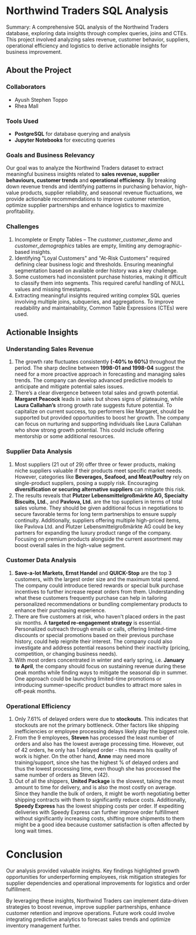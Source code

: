 # Northwind Traders SQL Analysis

Summary: A comprehensive SQL analysis of the Northwind Traders database, exploring data insights through complex queries, joins and CTEs. This project involved analyzing sales revenue, customer behavior, suppliers, operational efficiency and logistics to derive actionable insights for business improvement.

## About the Project

### Collaborators
- Ayush Stephen Toppo
- Rhea Mall

### Tools Used
- **PostgreSQL** for database querying and analysis  
- **Jupyter Notebooks** for executing queries  

### Goals and Business Relevancy
Our goal was to analyze the Northwind Traders dataset to extract meaningful business insights related to **sales revenue, supplier behaviours, customer trends** and **operational efficiency**. By breaking down revenue trends and identifying patterns in purchasing behavior, high-value products, supplier reliability, and seasonal revenue fluctuations, we provide actionable recommendations to improve customer retention, optimize supplier partnerships and enhance logistics to maximize profitability.  

### Challenges
1. Incomplete or Empty Tables – The *customer_customer_demo* and *customer_demographics* tables are empty, limiting any demographic-based insights.
2. Identifying "Loyal Customers" and "At-Risk Customers" required defining clear business logic and thresholds. Ensuring meaningful segmentation based on available order history was a key challenge.
3. Some customers had inconsistent purchase histories, making it difficult to classify them into segments. This required careful handling of NULL values and missing timestamps.
4. Extracting meaningful insights required writing complex SQL queries involving multiple joins, subqueries, and aggregations. To improve readability and maintainability, Common Table Expressions (CTEs) were used.

## Actionable Insights

### Understanding Sales Revenue
1. The growth rate fluctuates consistently **(-40% to 60%)** throughout the period. The sharp decline between **1998-01 and 1998-04** suggest the need for a more proactive approach in forecasting and managing sales trends. The company can develop advanced predictive models to anticipate and mitigate potential sales issues.  
2. There’s a clear divergence between total sales and growth potential. **Margaret Peacock** leads in sales but shows signs of plateauing, while **Laura Callahan’s** strong growth rate suggests future potential.  To capitalize on current success, top performers like Margaret, should be supported but provided opportunities to boost her growth. The company can focus on nurturing and supporting individuals like Laura Callahan who show strong growth potential. This could include offering mentorship or some additional resources.

### Supplier Data Analysis 
1. Most suppliers (21 out of 29) offer three or fewer products, making niche suppliers valuable if their products meet specific market needs. However, categories like **Beverages, Seafood, and Meat/Poultry** rely on single-product suppliers, posing a supply risk. Encouraging **diversification or securing alternative suppliers** can mitigate this risk.  
2.  The results reveals that **Plutzer Lebensmittelgroßmärkte AG, Specialty Biscuits, Ltd.**, and **Pavlova, Ltd.** are the top suppliers in terms of total sales volume. They should be given additional focus in negotiations to secure favorable terms for long term partnerships to ensure supply continuity. Additionally, suppliers offering multiple high-priced items, like Pavlova Ltd. and Plutzer Lebensmittelgroßmärkte AG could be key partners for expanding the luxury product range of the company. Focusing on premium products alongside the current assortment may boost overall sales in the high-value segment.

### Customer Data Analysis
1. **Save-a-lot Markets, Ernst Handel** and **QUICK-Stop** are the top 3 customers, with the largest order size and the maximum total spend. The company could introduce tiered rewards or special bulk purchase incentives to further increase repeat orders from them. Understanding what these customers frequently purchase can help in tailoring personalized recommendations or bundling complementary products to enhance their purchasing experience.
2. There are five customers at risk, who haven't placed orders in the past six months. A **targeted re-engagement strategy** is essential. Personalized outreach through emails or calls, offering limited-time discounts or special promotions based on their previous purchase history, could help reignite their interest. The company could also investigate and address potential reasons behind their inactivity (pricing, competition, or changing business needs).
3. With most orders concentrated in winter and early spring, i.e. **January to April**, the company should focus on sustaining revenue during these peak months while finding ways to mitigate the seasonal dip in summer. One approach could be launching limited-time promotions or introducing summer-specific product bundles to attract more sales in off-peak months.

### Operational Efficiency
1. Only 7.61% of delayed orders were due to **stockouts**. This indicates that stockouts are not the primary bottleneck. Other factors like shipping inefficiencies or employee processing delays likely play the biggest role.
2. From the 9 employees, **Steven** has processed the least number of orders and also has the lowest average processing time. However, out of 42 orders, he only has 1 delayed order - this means his quality of work is higher. On the other hand, **Anne** may need more training/support, since she has the highest % of delayed orders and thus the lowest processing time, even though she has processed the same number of orders as Steven (42).
3. Out of all the shippers, **United Package** is the slowest, taking the most amount to time for delivery, and is also the most costly on average. Since they handle the bulk of orders, it might be worth negotiating better shipping contracts with them to significantly reduce costs. Additionally, **Speedy Express** has the lowest shipping costs per order. If expediting deliveries with Speedy Express can further improve order fulfillment without significantly increasing costs, shifting more shipments to them might be a good idea because customer satisfaction is often affected by long wait times.

# Conclusion 

Our analysis provided valuable insights. Key findings highlighted growth opportunities for underperforming employees, risk mitigation strategies for supplier dependencies and operational improvements for logistics and order fulfillment.

By leveraging these insights, Northwind Traders can implement data-driven strategies to boost revenue, improve supplier partnerships, enhance customer retention and improve operations. Future work could involve integrating predictive analytics to forecast sales trends and optimize inventory management further.
